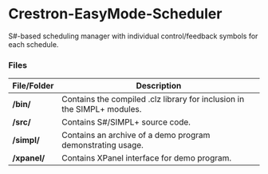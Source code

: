 # Crestron-EasyMode-Scheduler
S#-based scheduling manager with individual control/feedback symbols for each schedule.

### Files

| File/Folder | Description |
| ----------- | ----------- |
| **/bin/** | Contains the compiled .clz library for inclusion in the SIMPL+ modules. |
| **/src/** | Contains S#/SIMPL+ source code.|
| **/simpl/** | Contains an archive of a demo program demonstrating usage.|
| **/xpanel/** | Contains XPanel interface for demo program.|
